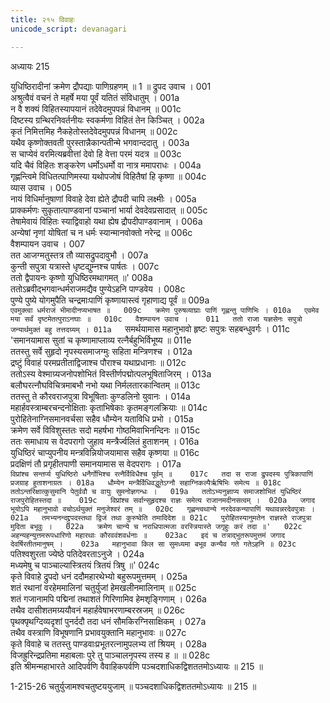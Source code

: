 ```yaml
---
title: २१५ विवाहः
unicode_script: devanagari

---
```



अध्यायः 215

युधिष्ठिरादीनां क्रमेण द्रौपद्याः पाणिग्रहणम् ॥ 1 ॥
द्रुपद उवाच ।	001  
अश्रुत्वैवं वचनं ते महर्षे मया पूर्वं यतितं संविधातुम् ।	001a  
न वै शक्यं विहितस्यापयानं तदेवेदमुपपन्नं विधानम् ॥	001c  
दिष्टस्य ग्रन्थिरनिवर्तनीयः स्वकर्मणा विहितं तेन किञ्चित् ।	002a  
कृतं निमित्तमिह नैकहेतोस्तदेवेदमुपपन्नं विधानम् ॥	002c  
यथैव कृष्णोक्तवती पुरस्तान्नैकान्पतीन्मे भगवान्ददातु ।	003a  
स चाप्येवं वरमित्यब्रवीत्तां देवो हि वेत्ता परमं यदत्र ॥	003c  
यदि चैवं विहितः शङ्करेण धर्मोऽधर्मो वा नात्र ममापराधः ।	004a  
गृह्णन्त्विमे विधितत्पाणिमस्या यथोपजोषं विहितैषां हि कृष्णा ॥	004c  
व्यास उवाच ।	005  
नायं विधिर्मानुषाणां विवाहे देवा ह्येते द्रौपदी चापि लक्ष्मीः ।	005a  
प्राक्कर्मणः सुकृतात्पाण्डवानां पञ्चानां भार्या देवदेवप्रसादात् ॥	005c  
तेषामेवायं विहितः स्याद्विवाहो यथा ह्येष द्रौपदीपाण्डवानाम् ।	006a  
अन्येषां नृणां योषितां च न धर्मः स्यान्मानवोक्तो नरेन्द्र ॥	006c  
वैशम्पायन उवाच ।	007  
तत आजग्मतुस्तत्र तौ व्यासद्रुपदावुभौ ।	007a  
कुन्ती सपुत्रा यत्रास्ते धृष्टद्युम्नश्च पार्षतः ।	007c  
ततो द्वैपायनः कृष्णो युधिष्ठिरमथागमत् ॥'	008a  
ततोऽब्रवीद्भगवान्धर्मराजमद्यैव पुण्येऽहनि पाण्डवेय ।	008c  
पुण्ये पुष्ये योगमुपैति चन्द्रमाःपाणिं कृष्णायास्त्वं गृहाणाद्य पूर्वं ॥	009a  
`एवमुक्त्वा धर्मराजं भीमादीनप्यभाषत ॥	009c  
क्रमेण पुरुषव्याघ्राः पाणिं गृह्णन्तु पाणिभिः ।	010a  
एवमेव मया सर्वं दृष्टमेतत्पुराऽनघाः ॥	010c  
वैशम्पायन उवाच ।	011  
ततो राजा यज्ञसेनः सपुत्रो जन्यार्थमुक्तं बहु तत्तदग्र्यम् ।	011a  
`समर्थयामास महानुभावो हृष्टः सपुत्रः सहबन्धुवर्गः ।	011c  
'समानयामास सुतां च कृष्णामाप्लाव्य रत्नैर्बहुभिर्विभूष्य ॥	011e  
ततस्तु सर्वे सुहृदो नृपस्यसमाजग्मुः सहिता मन्त्रिणश्च ।	012a  
द्रष्टुं विवाहं परमप्रतीताद्विजाश्च पौराश्च यथाप्रधानाः ॥	012c  
ततोऽस्य वेश्माग्र्यजनोपशोभितं विस्तीर्णपद्मोत्पलभूषिताजिरम् ।	013a  
बलौघरत्नौघविचित्रमाबभौ नभो यथा निर्मलतारकान्वितम् ॥	013c  
ततस्तु ते कौरवराजपुत्रा विभूषिताः कुण्डलिनो युवानः ।	014a  
महार्हवस्त्राम्बरचन्दनोक्षिताः कृताभिषेकाः कृतमङ्गलक्रियाः ॥	014c  
पुरोहितेनाग्निसमानवर्चसा सहैव धौम्येन यताविधि प्रभो ।	015a  
क्रमेण सर्वे विविशुस्ततः सदो महर्षभा गोष्ठमिवाभिनन्दिनः ॥	015c  
ततः समाधाय स वेदपरागो जुहाव मन्त्रैर्ज्वलितं हुताशनम् ।	016a  
युधिष्ठिरं चाप्युपनीय मन्त्रविन्नियोजयामास सहैव कृष्णया ॥	016c  
प्रदक्षिणं तौ प्रगृहीतपाणी समानयामास स वेदपरागः ।	017a  
`विप्रांश्च सन्तर्प्य युधिष्ठिरो धनैर्गोभिश्च रत्नैर्विविधैश्च पूर्वम् ॥	017c  
तदा स राजा द्रुपदस्य पुत्रिकापाणिं प्रजग्राह हुताशनाग्रतः ।	018a  
धौम्येन मन्त्रैर्विधिवद्धुतेऽग्नौ सहाग्निकल्पैर्ऋषिभिः समेत्य ॥	018c  
ततोऽन्तरिक्षात्कुसुमानि पेतुर्ववौ च वायुः सुमनोज्ञगन्धः ।	019a  
ततोऽभ्यनुज्ञाप्य समाजशोभितं युधिष्ठिरं राजपुरोहितस्तदा ॥	019c  
विप्रांश्च सर्वान्सुहृदश्च राज्ञः समेत्य राजानमदीनसत्वम् ।	020a  
जगाद भूयोऽपि महानुभावो वचोऽर्थयुक्तं मनुजेश्वरं तम् ॥	020c  
गृह्णन्त्वथान्ये नरदेवकन्यापाणिं यथावन्नरदेवपुत्राः ।	021a  
तमभ्यनन्दद्द्रुपदस्तथा द्विजं तथा कुरुष्वेति तमादिदेश ॥	021c  
पुरोहितस्यानुमतेन राज्ञस्ते राजपुत्रा मुदिता बभूवुः ।	022a  
क्रमेण चान्ये च नराधिपात्मजा वरस्त्रियास्ते जगृहुः करं तदा ॥'	022c  
अहन्यहन्युत्तमरूपधारिणो महारथाः कौरववंशवर्धनाः ॥	023ac  
इदं च तत्राद्भुतरूपमुत्तमं जगाद देवर्षिरतीतमानुषम् ।	023a  
महानुभावा किल सा सुमध्यमा बभूव कन्यैव गते गतेऽहनि ॥	023c  
`पतिश्वशुरता ज्येष्ठे पतिदेवरताऽनुजे ।	024a  
मध्यमेषु च पाञ्चाल्यास्त्रितयं त्रितयं त्रिषु ॥'	024c  
कृते विवाहे द्रुपदो धनं ददौमहारथेभ्यो बहुरूपमुत्तमम् ।	025a  
शतं रथानां वरहेममालिनां चतुर्युजां हेमखलीनमालिनाम् ॥	025c  
शतं गजानामपि पद्मिनां तथाशतं गिरिणामिव हेमशृङ्गिणाम् ।	026a  
तथैव दासीशतमग्र्ययौवनं महार्हवेषाभरणाम्बरस्रजम् ॥	026c  
पृथक्पृथग्दिव्यदृशां पुनर्ददौ तदा धनं सौमकिरग्निसाक्षिकम् ।	027a  
तथैव वस्त्राणि विभूषणानि प्रभावयुक्तानि महानुभावः ॥	027c  
कृते विवाहे च ततस्तु पाण्डवाःप्रभूतरत्नामुपलभ्य तां श्रियम् ।	028a  
विजह्रुरिन्द्रप्रतिमा महाबलाः पुरे तु पाञ्चालनृपस्य तस्य ह ॥ ॥	028c  
इति श्रीमन्महाभारते आदिपर्वणि वैवाहिकपर्वणि पञ्चदशाधिकद्विशततमोऽध्यायः ॥ 215 ॥

1-215-26 चतुर्युजामश्वचतुष्टययुजाम् ॥ पञ्चदशाधिकद्विशततमोऽध्यायः ॥ 215 ॥